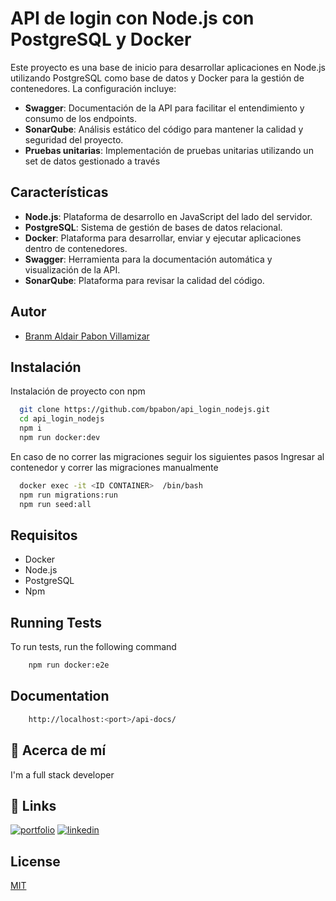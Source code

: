 
# API de login con Node.js con PostgreSQL y Docker

Este proyecto es una base de inicio para desarrollar aplicaciones en Node.js utilizando PostgreSQL como base de datos y Docker para la gestión de contenedores. La configuración incluye:

- **Swagger**: Documentación de la API para facilitar el entendimiento y consumo de los endpoints.
- **SonarQube**: Análisis estático del código para mantener la calidad y seguridad del proyecto.
- **Pruebas unitarias**: Implementación de pruebas unitarias utilizando un set de datos gestionado a través 

## Características

- **Node.js**: Plataforma de desarrollo en JavaScript del lado del servidor.
- **PostgreSQL**: Sistema de gestión de bases de datos relacional.
- **Docker**: Plataforma para desarrollar, enviar y ejecutar aplicaciones dentro de contenedores.
- **Swagger**: Herramienta para la documentación automática y visualización de la API.
- **SonarQube**: Plataforma para revisar la calidad del código.

## Autor

- [Branm Aldair Pabon Villamizar](https://github.com/bpabon)


## Instalación

Instalación de proyecto con npm 

```bash
  git clone https://github.com/bpabon/api_login_nodejs.git
  cd api_login_nodejs
  npm i
  npm run docker:dev
```
En caso de no correr las migraciones seguir los siguientes pasos Ingresar al contenedor y correr las migraciones manualmente
```bash
  docker exec -it <ID CONTAINER>  /bin/bash
  npm run migrations:run
  npm run seed:all
```
## Requisitos

- Docker
- Node.js
- PostgreSQL
- Npm
## Running Tests

To run tests, run the following command

```bash
    npm run docker:e2e
```
    
## Documentation
```bash
    http://localhost:<port>/api-docs/
```


## 🚀 Acerca de mí
I'm a full stack developer 


## 🔗 Links
[![portfolio](https://img.shields.io/badge/my_portfolio-000?style=for-the-badge&logo=ko-fi&logoColor=white)](https://portafilio-person-portafolio3103032-frontend-3eea11f21b7b3a6e28.gitlab.io/)
[![linkedin](https://img.shields.io/badge/linkedin-0A66C2?style=for-the-badge&logo=linkedin&logoColor=white)](www.linkedin.com/in/branm-aldair-pabon-villamizar-63ab88210)



## License

[MIT](https://choosealicense.com/licenses/mit/)


